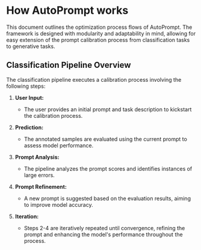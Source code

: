 
# How AutoPrompt works

This document outlines the optimization process flows of AutoPrompt. The framework is designed with modularity and adaptability in mind, allowing for easy extension of the prompt calibration process from classification tasks to generative tasks. 


##   Classification Pipeline Overview 

The classification pipeline executes a calibration process involving the following steps:

1. **User Input:**
   - The user provides an initial prompt and task description to kickstart the calibration process.

2. **Prediction:**
   - The annotated samples are evaluated using the current prompt to assess model performance.

3. **Prompt Analysis:**
   - The pipeline analyzes the prompt scores and identifies instances of large errors.

4. **Prompt Refinement:**
   - A new prompt is suggested based on the evaluation results, aiming to improve model accuracy.

5. **Iteration:**
   - Steps 2-4 are iteratively repeated until convergence, refining the prompt and enhancing the model's performance throughout the process. 
